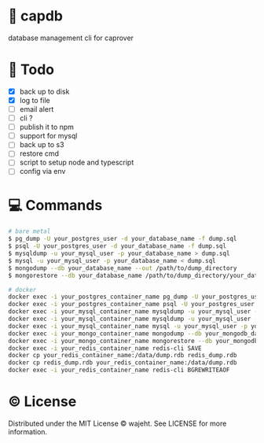 # 💾 capdb

database management cli for caprover

# 📝 Todo

- [x] back up to disk
- [x] log to file
- [ ] email alert
- [ ] cli ?
- [ ] publish it to npm
- [ ] support for mysql
- [ ] back up to s3
- [ ] restore cmd
- [ ] script to setup node and typescript
- [ ] config via env

# 💻 Commands

```bash
# bare metal
$ pg_dump -U your_postgres_user -d your_database_name -f dump.sql
$ psql -U your_postgres_user -d your_database_name -f dump.sql
$ mysqldump -u your_mysql_user -p your_database_name > dump.sql
$ mysql -u your_mysql_user -p your_database_name < dump.sql
$ mongodump --db your_database_name --out /path/to/dump_directory
$ mongorestore --db your_database_name /path/to/dump_directory/your_database_name

# docker
docker exec -i your_postgres_container_name pg_dump -U your_postgres_user -d your_database_name > dump.sql
docker exec -i your_postgres_container_name psql -U your_postgres_user -d your_database_name < dump.sql
docker exec -i your_mysql_container_name mysqldump -u your_mysql_user -p your_database_name > dump.sql
docker exec -i your_mysql_container_name mysqldump -u your_mysql_user -p your_database_name > dump.sql
docker exec -i your_mysql_container_name mysql -u your_mysql_user -p your_database_name < dump.sql
docker exec -i your_mongo_container_name mongodump --db your_mongodb_database_name --out /dump
docker exec -i your_mongo_container_name mongorestore --db your_mongodb_database_name /dump/your_mongodb_database_name
docker exec -i your_redis_container_name redis-cli SAVE
docker cp your_redis_container_name:/data/dump.rdb redis_dump.rdb
docker cp redis_dump.rdb your_redis_container_name:/data/dump.rdb
docker exec -i your_redis_container_name redis-cli BGREWRITEAOF
```

# © License

Distributed under the MIT License © wajeht. See LICENSE for more information.
